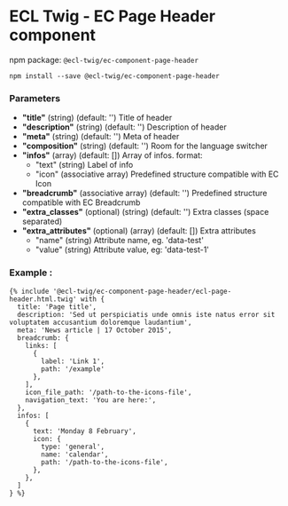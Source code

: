 # ECL Twig - EC Page Header component

npm package: `@ecl-twig/ec-component-page-header`

```shell
npm install --save @ecl-twig/ec-component-page-header
```

### Parameters

- **"title"** (string) (default: '') Title of header
- **"description"** (string) (default: '') Description of header
- **"meta"** (string) (default: '') Meta of header
- **"composition"** (string) (default: '') Room for the language switcher
- **"infos"** (array) (default: []) Array of infos. format:
  - "text" (string) Label of info
  - "icon" (associative array) Predefined structure compatible with EC Icon
- **"breadcrumb"** (associative array) (default: '') Predefined structure compatible with EC Breadcrumb
- **"extra_classes"** (optional) (string) (default: '') Extra classes (space separated)
- **"extra_attributes"** (optional) (array) (default: []) Extra attributes
  - "name" (string) Attribute name, eg. 'data-test'
  - "value" (string) Attribute value, eg: 'data-test-1'

### Example :

<!-- prettier-ignore -->
```twig
{% include '@ecl-twig/ec-component-page-header/ecl-page-header.html.twig' with {  
  title: 'Page title',  
  description: 'Sed ut perspiciatis unde omnis iste natus error sit voluptatem accusantium doloremque laudantium',  
  meta: 'News article | 17 October 2015',  
  breadcrumb: {  
    links: [    
      {  
        label: 'Link 1',  
        path: '/example'  
      },  
    ],  
    icon_file_path: '/path-to-the-icons-file',  
    navigation_text: 'You are here:',
  },  
  infos: [  
    {  
      text: 'Monday 8 February',  
      icon: {  
        type: 'general',  
        name: 'calendar',  
        path: '/path-to-the-icons-file',  
      },  
    },  
  ]  
} %}  
```
